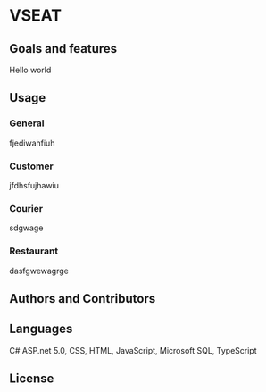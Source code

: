 # VSEAT

## Goals and features
Hello world

## Usage
### General

fjediwahfiuh

### Customer
jfdhsfujhawiu

### Courier
sdgwage

### Restaurant
dasfgwewagrge

## Authors and Contributors

## Languages
C# ASP.net 5.0, CSS, HTML, JavaScript, Microsoft SQL, TypeScript

## License
